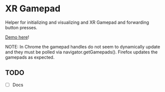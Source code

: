# XR Gamepad

Helper for initializing and visualizing and XR Gamepad and forwarding button presses.

[Demo here](https://gkjohnson.github.io/webxr-sandbox/xr-gamepads/)!

NOTE: In Chrome the gamepad handles do not seem to dynamically update and they must be polled via navigator.getGamepads(). Firefox updates the gamepads as expected.

## TODO
- [ ] Docs
